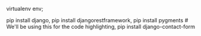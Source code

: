 virtualenv env;

pip install django,
pip install djangorestframework,
pip install pygments  # We'll be using this for the code highlighting,
pip install django-contact-form